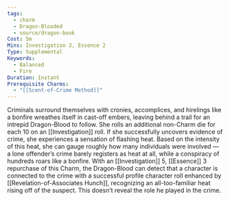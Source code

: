```yaml
---
tags:
  - charm
  - Dragon-Blooded
  - source/dragon-book
Cost: 5m
Mins: Investigation 3, Essence 2
Type: Supplemental
Keywords:
  - Balanced
  - Fire
Duration: Instant
Prerequisite Charms:
  - "[[Scent-of-Crime Method]]"
---
```

Criminals surround themselves with cronies, accomplices, and hirelings like a bonfire wreathes itself in cast-off embers, leaving behind a trail for an intrepid Dragon-Blood to follow. She rolls an additional non-Charm die for each 10 on an [[Investigation]] roll. If she successfully uncovers evidence of crime, she experiences a sensation of flashing heat. Based on the intensity of this heat, she can gauge roughly how many individuals were involved — a lone offender’s crime barely registers as heat at all, while a conspiracy of hundreds roars like a bonfire. With an [[Investigation]] 5, [[Essence]] 3 repurchase of this Charm, the Dragon-Blood can detect that a character is connected to the crime with a successful profile character roll enhanced by [[Revelation-of-Associates Hunch]], recognizing an all-too-familiar heat rising off of the suspect. This doesn’t reveal the role he played in the crime.